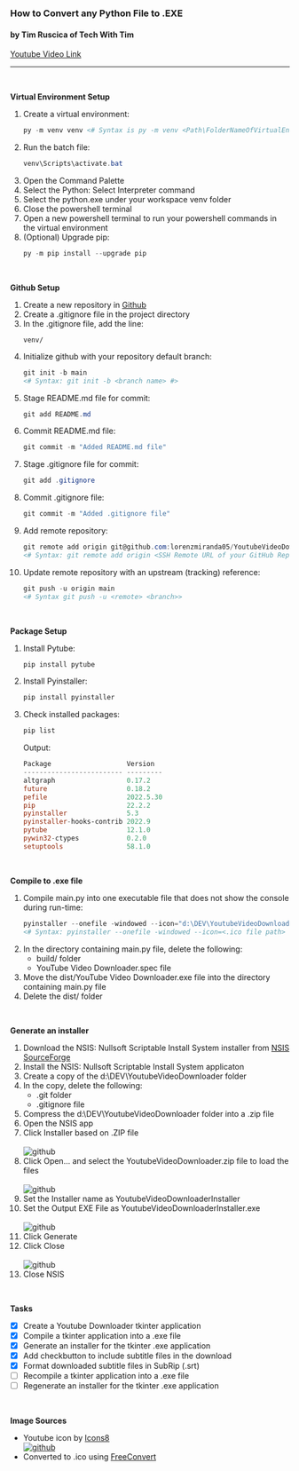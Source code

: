 ### **How to Convert any Python File to .EXE**
#### by Tim Ruscica of Tech With Tim

[Youtube Video Link][Tech With Tim]

---


<br  />

**Virtual Environment Setup**
1. Create a virtual environment:
    ```powershell
    py -m venv venv <# Syntax is py -m venv <Path\FolderNameOfVirtualEnvironment> #>
    ```
1. Run the batch file:
    ```powershell
    venv\Scripts\activate.bat
    ```
1. Open the Command Palette
1. Select the Python: Select Interpreter command
1. Select the python.exe under your workspace venv folder
1. Close the powershell terminal
1. Open a new powershell terminal to run your powershell commands in the virtual environment
1. (Optional) Upgrade pip:
    ```powershell
    py -m pip install --upgrade pip
    ```


<br  />

**Github Setup**
1. Create a new repository in [Github](https://github.com)
1. Create a .gitignore file in the project directory
1. In the .gitignore file, add the line:
    ```
    venv/
    ```
1. Initialize github with your repository default branch:
    ```powershell
    git init -b main
    <# Syntax: git init -b <branch name> #>
    ```
1. Stage README.md file for commit:
    ```powershell
    git add README.md
    ```
1. Commit README.md file:
    ```powershell
    git commit -m "Added README.md file"
    ```
1. Stage .gitignore file for commit:
    ```powershell
    git add .gitignore
    ```
1. Commit .gitignore file:
    ```powershell
    git commit -m "Added .gitignore file"
    ```
1. Add remote repository:
    ```powershell
    git remote add origin git@github.com:lorenzmiranda05/YoutubeVideoDownloader.git
    <# Syntax: git remote add origin <SSH Remote URL of your GitHub Repository> #>
    ```
1. Update remote repository with an upstream (tracking) reference:
    ```powershell
    git push -u origin main
    <# Syntax git push -u <remote> <branch>>
    ```


<br  />

**Package Setup**
1. Install Pytube:
    ```powershell
    pip install pytube
    ```
1. Install Pyinstaller:
    ```powershell
    pip install pyinstaller
    ```
1. Check installed packages:
    ```powershell
    pip list
    ```
    Output:
    ```powershell    
    Package                   Version
   ------------------------- ---------
    altgraph                  0.17.2
    future                    0.18.2
    pefile                    2022.5.30
    pip                       22.2.2
    pyinstaller               5.3
    pyinstaller-hooks-contrib 2022.9
    pytube                    12.1.0
    pywin32-ctypes            0.2.0
    setuptools                58.1.0
    ```


<br  />

**Compile to .exe file**
1. Compile main.py into one executable file that does not show the console during run-time:
    ```powershell
    pyinstaller --onefile -windowed --icon="d:\DEV\YoutubeVideoDownloader\Assets\Images\Youtube\icons8-youtube-60.ico" --name="YouTube Video Downloader" --version-file=FILE main.py
    <# Syntax: pyinstaller --onefile -windowed --icon=<.ico file path> --name=<.exe file name> --version-file=<file containing application metadata> <scriptName.py> #>
    ```
1. In the directory containing main.py file, delete the following:
    * build/ folder
    * YouTube Video Downloader.spec file
1. Move the dist/YouTube Video Downloader.exe file into the directory containing main.py file
1. Delete the dist/ folder


<br  />

**Generate an installer**
1. Download the NSIS: Nullsoft Scriptable Install System installer from [NSIS SourceForge][NSIS]
1. Install the NSIS: Nullsoft Scriptable Install System applicaton
1. Create a copy of the d:\DEV\YoutubeVideoDownloader folder
1. In the copy, delete the following:
    * .git folder
    * .gitignore file
1. Compress the d:\DEV\YoutubeVideoDownloader folder into a .zip file
1. Open the NSIS app
1. Click Installer based on .ZIP file
    <br  />
    <br  />
    ![github](https://raw.githubusercontent.com/lorenzmiranda05/YoutubeVideoDownloader/main/Assets/Images/NSIS/01%20NSIS%20Menu.png)
1. Click Open... and select the YoutubeVideoDownloader.zip file to load the files
    <br  />
    <br  />
    ![github](https://raw.githubusercontent.com/lorenzmiranda05/YoutubeVideoDownloader/main/Assets/Images/NSIS/02%20Zip2Exe%200.38.png)
1. Set the Installer name as YoutubeVideoDownloaderInstaller
1. Set the Output EXE File as YoutubeVideoDownloaderInstaller.exe
    <br  />
    <br  />
    ![github](https://raw.githubusercontent.com/lorenzmiranda05/YoutubeVideoDownloader/main/Assets/Images/NSIS/03%20Zip2Exe%200.38.png)
1. Click Generate
1. Click Close
    <br  />
    <br  />
    ![github](https://raw.githubusercontent.com/lorenzmiranda05/YoutubeVideoDownloader/main/Assets/Images/NSIS/04%20Zip2Exe%200.38.png)
1. Close NSIS

<br  />

**Tasks**
* [x] Create a Youtube Downloader tkinter application
* [x] Compile a tkinter application into a .exe file
* [x] Generate an installer for the tkinter .exe application
* [x] Add checkbutton to include subtitle files in the download
* [x] Format downloaded subtitle files in SubRip (.srt)
* [ ] Recompile a tkinter application into a .exe file
* [ ] Regenerate an installer for the tkinter .exe application

<br  />

**Image Sources**
*  Youtube icon by [Icons8][Icons8]
    <br  />
    [![github](https://img.icons8.com/doodle/48/youtube-play--v2.png)][Youtube]
* Converted to .ico using [FreeConvert][FreeConvert]


<!-- Reusable and Invisible URL Definitions  -->
[Github]: https://github.com
[Youtube]: https://icons8.com/icon/szxM3fi4e37N/youtube
[Icons8]: https://icons8.com
[FreeConvert]: https://www.freeconvert.com/png-to-ico
[Tech With Tim]: https://www.youtube.com/watch?v=UZX5kH72Yx4
[NSIS]: https://nsis.sourceforge.io/Download
[Download Subtitles From Youtube in Python]: https://www.youtube.com/watch?v=EG8cvSJFCc0